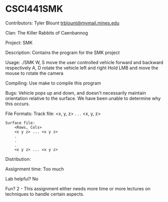 # CSCI441SMK

Contributors:
    Tyler Blount <trblount@mymail.mines.edu>
    
Clan:
    The Killer Rabbits of Caenbannog
    
Project:
    SMK
    
Description:
    Contains the program for the SMK project
    
Usage:
    ./SMK <track bezier file> <world bezier file>
    W, S move the user controlled vehicle forward and backward respectively
    A, D rotate the vehicle left and right
    Hold LMB and move the mouse to rotate the camera
    
Compiling:
    Use make to compile this program
    
Bugs:
    Vehicle pops up and down, and doesn't necessarily maintain orientation relative to the surface.
    We have been unable to determine why this occurs.

File Formats:
    Track file:
        <Number of Points>
        <x, y, z>
        .
        .
        .
        <x, y, z>
    
    Surface file:
        <Rows, Cols>
        <x y z> ... <x y z>
        .
        .
        .
        <x y z> ... <x y z>

Distribution:
    
    
Assignment time:
    Too much

Lab helpful?
    No

Fun?
    2 - This assignment either needs more time or more lectures on techniques to handle certain aspects.

